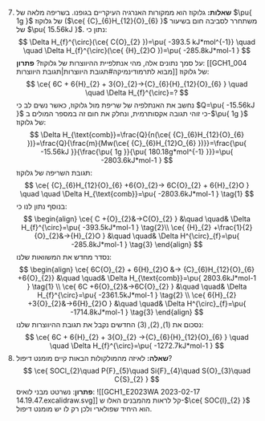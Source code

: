 7. **שאלות:** 
	גלוקוז הוא ממקורות האנרגיה העיקריים בגופנו. בשריפה מלאה של $\pu{ 1g }$ של גלוקוז ($\ce{ {C}_{6}H_{12}{O}_{6} }$ משתחרר לסביבה חום בשיעור של $\pu{ 15.56kJ }$. נתון כי:
	$$
	\Delta H_{f}^{\circ}(\ce{ C{O}_{2} })=\pu{ -393.5 kJ*mol^{-1}} \quad \quad \Delta H_{f}^{\circ}(\ce{ {H}_{2}O })=\pu{ -285.8kJ*mol-1 }
	$$
	על סמך נתונים אלה, מהי אנתלפיית ההיווצרות של גלוקוז?
	**פתרון**:
	[[GCH1_004 מבוא לתרמודינמיקה#תגובת היווצרות|תגובת היווצרות]] של גלוקוז:
	$$
	\ce{ 6C + 6{H}_{2} + 3{O}_{2}->{C}_{6}{H}_{12}{O}_{6} } \quad \quad \Delta H_{f}^{\circ}=? 
	$$
	נחשב את האנתלפיה של שריפת מול גלוקוז, כאשר נשים לב כי $Q=\pu{ -15.56kJ }$ כי זוהי תגובה אקסותרמית, ונחלק את חום זה במספר המולים ב-$\pu{ 1g }$ של גלוקוז:
	$$
	\Delta H_{\text{comb}}=\frac{Q}{n(\ce{ {C}_{6}H_{12}{O}_{6} })}=\frac{Q}{\frac{m}{Mw(\ce{ {C}_{6}H_{12}O_{6} })}}=\frac{\pu{ -15.56kJ }}{\frac{\pu{ 1g }}{\pu{ 180.18g*mol^{-1} }}}=\pu{ -2803.6kJ*mol-1 }
	$$
	תגובת השריפה של גלוקוז:
	$$
	\ce{ {C}_{6}H_{12}{O}_{6} +6{O}_{2}-> 6C{O}_{2} + 6{H}_{2}O } \quad \quad \Delta H_{\text{comb}}=\pu{ -2803.6kJ*mol-1 } \tag{1}
	$$
	בנוסף נתון לנו כי:
	$$
	\begin{align}
	\ce{ C +{O}_{2}&->C{O}_{2} } &\quad \quad& \Delta H_{f}^{\circ}=\pu{ -393.5kJ*mol-1 } \tag{2}\\
	\ce{ {H}_{2} +\frac{1}{2}{O}_{2}&->{H}_{2}O } &\quad \quad& \Delta H^{\circ}_{f}=\pu{ -285.8kJ*mol-1 } \tag{3}
	\end{align}
	$$
	נסדר מחדש את המשוואות שלנו:
	$$
	\begin{align}
	\ce{ 6C{O}_{2} + 6{H}_{2}O &-> {C}_{6}H_{12}{O}_{6} +6{O}_{2}} &\quad \quad& \Delta H_{\text{comb}}=\pu{ 2803.6kJ*mol-1 } \tag{1} \\
	\ce{ 6C +6{O}_{2}&->6C{O}_{2} } &\quad \quad& \Delta H_{f}^{\circ}=\pu{ -2361.5kJ*mol-1 } \tag{2} \\
	\ce{ 6{H}_{2} +3{O}_{2}&->6{H}_{2}O } &\quad \quad& \Delta H^{\circ}_{f}=\pu{ -1714.8kJ*mol-1 } \tag{3}
	\end{align}
	$$
	נסכום את $(1),(2),(3)$ החדשים נקבל את תגובת ההיווצרות שלנו:
	$$
	\ce{ 6C + 6{H}_{2} + 3{O}_{2} ->{C}_{6}{H}_{12}{O}_{6} } \quad \quad \Delta H_{f}^{\circ}=\pu{ -1272.7kJ*mol-1 }
	$$
14. **שאלה:**
	לאיזה מהמולקולות הבאות קיים מומנט דיפול?
	$$
	\ce{ SOCl_{2}\quad P{F}_{5}\quad Si{F}_{4}\quad S{O}_{3}\quad C{S}_{2} }
	$$
	**פתרון**:
	נשרטט מבני לואיס:
	![[GCH1_E2023WA 2023-02-17 14.19.47.excalidraw.svg]]
	קל לראות מהמבנים האלו ש-$\ce{ SOC{l}_{2} }$ הוא היחיד שפולארי ולכן רק לו יש מומנט דיפול.